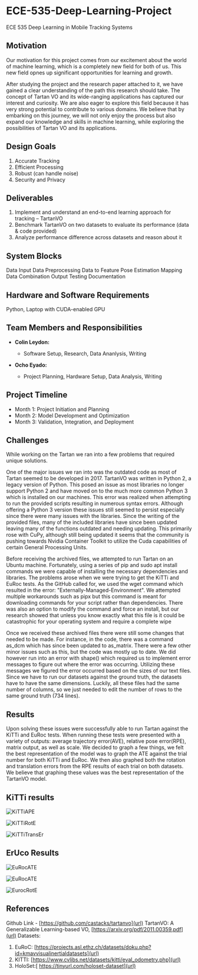 # ECE-535-Deep-Learning-Project
ECE 535 Deep Learning in Mobile Tracking Systems


## Motivation
Our motivation for this project comes from our excitement about the world of machine learning, which is a completely new field for both of us. This new field opnes up significant opportunities for learning and growth.

After studying the project and the research paper attached to it, we have gained a clear understanding of the path this research should take. The concept of Tartan VO and its wide-ranging applications has captured our interest and curiosity. We are also eager to explore this field because it has very strong potential to contribute to various domains. We believe that by embarking on this journey, we will not only enjoy the process but also expand our knowledge and skills in machine learning, while exploring the possibilities of Tartan VO and its applications.

## Design Goals
1. Accurate Tracking
2. Efficient Processing
3. Robust (can handle noise)
4. Security and Privacy


## Deliverables
1. Implement and understand an end-to-end learning approach for tracking – TartanVO
2. Benchmark TartanVO on two datasets to evaluate its performance (data & code provided) 
3. Analyze performance difference across datasets and reason about it

## System Blocks
Data Input
Data Preprocessing
Data to Feature
Pose Estimation
Mapping
Data Combination
Output
Testing
Documentation


## Hardware and Software Requirements
Python, Laptop with CUDA-enabled GPU


## Team Members and Responsibilities
- **Colin Leydon:** 
  - Software Setup, Research, Data Ananlysis, Writing

- **Ocho Eyado:** 
  - Project Planning, Hardware Setup, Data Analysis, Writing


## Project Timeline
- Month 1: Project Initiation and Planning
- Month 2: Model Development and Optimization
- Month 3: Validation, Integration, and Deployment

## Challenges
While working on the Tartan we ran into a few problems that required unique solutions. 

One of the major issues we ran into was the outdated code as most of Tartan seemed to be developed in 2017. TartanVO was written in Python 2, a legacy version of Python. This posed an issue as most libraries no longer support Python 2 and have moved on to the much more common Python 3 which is installed on our machines. This error was realized when attempting to run the provided scripts resulting in numerous syntax errors. Although offering a Python 3 version these issues still seemed to persist especially since there were many issues with the libraries. Since the writing of the provided files, many of the included libraries have since been updated leaving many of the functions outdated and needing updating. This primarily rose with CuPy, although still being updated it seems that the community is pushing towards Nvidia Container Toolkit to utilize the Cuda capabilities of certain General Processing Units.

Before receiving the archived files, we attempted to run Tartan on an Ubuntu machine. Fortunately, using a series of pip and sudo apt install commands we were capable of installing the necessary dependencies and libraries. The problems arose when we were trying to get the KiTTi and EuRoc tests. As the GitHub called for, we used the wget command which resulted in the error: "Externally-Managed-Environment". We attempted multiple workarounds such as pipx but this command is meant for downloading commands for your script rather than dependencies. There was also an option to modify the command and force an install, but our research showed that unless you know exactly what this file is it could be catastrophic for your operating system and require a complete wipe

Once we received these archived files there were still some changes that needed to be made. For instance, in the code, there was a command as_dcm which has since been updated to as_matrix. There were a few other minor issues such as this, but the code was mostly up to date. We did however run into an error with shape() which required us to implement error messages to figure out where the error was occurring. Utilizing these messages we figured the error occurred based on the sizes of our text files. Since we have to run our datasets against the ground truth, the datasets have to have the same dimensions. Luckily, all these files had the same number of columns, so we just needed to edit the number of rows to the same ground truth (734 lines).

## Results
Upon solving these issues were successfully able to run Tartan against the KiTTi and EuRoc tests. When running these tests were presented with a variety of outputs: average trajectory error(AVE), relative pose error(RPE), matrix output, as well as scale. We decided to graph a few things, we felt the best representation of the model was to graph the ATE against the trial number for both KiTTi and EuRoc. We then also graphed both the rotation and translation errors from the RPE results of each trial on both datasets. We believe that graphing these values was the best representation of the TartanVO model.

## KiTTi results
![KiTTiAPE](https://github.com/ochoeyado/ECE-535-Deep-Learning-Project/assets/146108540/eb19655a-6aa9-4315-a910-657b4b2bd23e)

![KiTTiRotE](https://github.com/ochoeyado/ECE-535-Deep-Learning-Project/assets/146108540/3ec34e17-5bf0-4b33-bc0d-de590f3abd58)

![KiTTiTransEr](https://github.com/ochoeyado/ECE-535-Deep-Learning-Project/assets/146108540/1a1e548d-df80-48b4-afa8-617dd04f3b9a)


## ErUco Results
![EuRocATE](https://github.com/ochoeyado/ECE-535-Deep-Learning-Project/assets/146108540/0b3f3710-a870-4fc8-ac45-1ff928d66954)

![EuRocATE](https://github.com/ochoeyado/ECE-535-Deep-Learning-Project/assets/146108540/0013f3cb-7df6-4ef5-a117-6d20ca989518)

![EurocRotE](https://github.com/ochoeyado/ECE-535-Deep-Learning-Project/assets/146108540/bc8c3107-93a2-433a-8fc2-1bf740baaa76)



## References
Github Link - [https://github.com/castacks/tartanvo](url)
TartanVO: A Generalizable Learning-based VO, [https://arxiv.org/pdf/2011.00359.pdf](url)
Datasets:
1. EuRoC: [https://projects.asl.ethz.ch/datasets/doku.php?id=kmavvisualinertialdatasets](url)
2. KITTI: [https://www.cvlibs.net/datasets/kitti/eval_odometry.php](url)
3. HoloSet:[ https://tinyurl.com/holoset-dataset](url)

